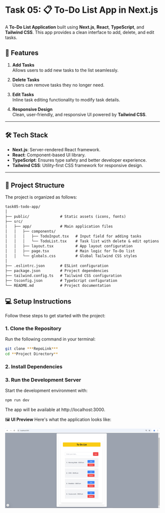 # Task 05: 📋 To-Do List App in Next.js

A **To-Do List Application** built using **Next.js**, **React**, **TypeScript**, and **Tailwind CSS**. This app provides a clean interface to add, delete, and edit tasks.

## 🚀 Features

1. **Add Tasks**  
   Allows users to add new tasks to the list seamlessly.

2. **Delete Tasks**  
   Users can remove tasks they no longer need.

3. **Edit Tasks**  
   Inline task editing functionality to modify task details.

4. **Responsive Design**  
   Clean, user-friendly, and responsive UI powered by **Tailwind CSS**.

---

## 🛠️ Tech Stack

- **Next.js**: Server-rendered React framework.  
- **React**: Component-based UI library.  
- **TypeScript**: Ensures type safety and better developer experience.  
- **Tailwind CSS**: Utility-first CSS framework for responsive design.  

---

## 📂 Project Structure

The project is organized as follows:

```
task05-todo-app/
│
├── public/              # Static assets (icons, fonts)
├── src/
│   ├── app/             # Main application files
│   │   ├── components/
│   │   │   ├── TodoInput.tsx   # Input field for adding tasks
│   │   │   └── TodoList.tsx    # Task list with delete & edit options
│   │   ├── layout.tsx          # App layout configuration
│   │   ├── page.tsx            # Main logic for To-Do list
│   │   └── globals.css         # Global Tailwind CSS styles
│
├── .eslintrc.json       # ESLint configuration
├── package.json         # Project dependencies
├── tailwind.config.ts   # Tailwind CSS configuration
├── tsconfig.json        # TypeScript configuration
└── README.md            # Project documentation
```
## 💻 Setup Instructions

Follow these steps to get started with the project:

### 1. Clone the Repository

Run the following command in your terminal:

```bash
git clone ***RepoLink***
cd **Project Directory**
```

### 2. Install Dependencies

### 3. Run the Development Server
Start the development environment with:

```bash
npm run dev
```
The app will be available at http://localhost:3000.

🖼️ **UI Preview**
Here's what the application looks like:

![UI Preview](public/todo.png)